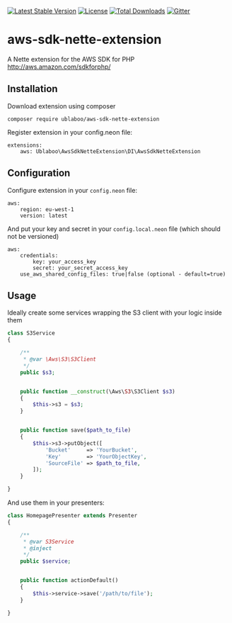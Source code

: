[![Latest Stable Version](https://poser.pugx.org/ublaboo/aws-sdk-nette-extension/v/stable)](https://packagist.org/packages/ublaboo/aws-sdk-nette-extension)
[![License](https://poser.pugx.org/ublaboo/aws-sdk-nette-extension/license)](https://packagist.org/packages/ublaboo/aws-sdk-nette-extension)
[![Total Downloads](https://poser.pugx.org/ublaboo/aws-sdk-nette-extension/downloads)](https://packagist.org/packages/ublaboo/aws-sdk-nette-extension)
[![Gitter](https://img.shields.io/gitter/room/nwjs/nw.js.svg)](https://gitter.im/ublaboo/help)

# aws-sdk-nette-extension
A Nette extension for the AWS SDK for PHP http://aws.amazon.com/sdkforphp/

## Installation

Download extension using composer

```
composer require ublaboo/aws-sdk-nette-extension
```

Register extension in your config.neon file:

``` 
extensions:
	aws: Ublaboo\AwsSdkNetteExtension\DI\AwsSdkNetteExtension
```

## Configuration

Configure extension in your `config.neon` file:

``` 
aws:
	region: eu-west-1
	version: latest
```

And put your key and secret in your `config.local.neon` file (which should not be versioned)

``` 
aws:
	credentials:
		key: your_access_key
		secret: your_secret_access_key
	use_aws_shared_config_files: true|false (optional - default=true)
```
			
## Usage

Ideally create some services wrapping the S3 client with your logic inside them

```php
class S3Service
{

	/**
	 * @var \Aws\S3\S3Client
	 */
	public $s3;


	public function __construct(\Aws\S3\S3Client $s3)
	{
		$this->s3 = $s3;
	}


	public function save($path_to_file)
	{
		$this->s3->putObject([
			'Bucket'     => 'YourBucket',
			'Key'        => 'YourObjectKey',
			'SourceFile' => $path_to_file,
		]);
	}

}
```

And use them in your presenters:

```php
class HomepagePresenter extends Presenter
{

	/**
	 * @var S3Service
	 * @inject
	 */
	public $service;


	public function actionDefault()
	{
		$this->service->save('/path/to/file');
	}

}
```

